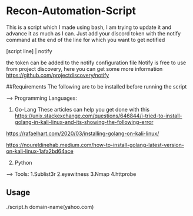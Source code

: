 # Recon-Automation-Script
This is a script which I made using bash, I am trying to update it and advance it as much as I can.
Just add your discord token with the notify command at the end of the line for which you want to get notified

[script line] | notify

the token can be added to the notify configuration file
Notify is free to use from project discovery, here you can get some more information 
https://github.com/projectdiscovery/notify

##Requirements
The following are to be installed before running the script

--> Programming Languages:
1. Go-Lang
These articles can help you get done with this
https://unix.stackexchange.com/questions/646844/i-tried-to-install-golang-in-kali-linux-and-its-showing-the-following-error

https://rafaelhart.com/2020/03/installing-golang-on-kali-linux/

https://noureldinehab.medium.com/how-to-install-golang-latest-version-on-kali-linux-1afa2bd64ace

2. Python

--> Tools:
1.Sublist3r
2.eyewitness
3.Nmap
4.httprobe

## Usage

./script.h domain-name(yahoo.com)
